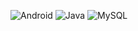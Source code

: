   ![Android](https://img.shields.io/badge/Android-05150C?style=flat-square&logo=android)
  ![Java](https://img.shields.io/badge/Java-orange?style=flat-square&logo=java)
  ![MySQL](https://img.shields.io/badge/-MySQL-black?style=flat-square&logo=mysql)
